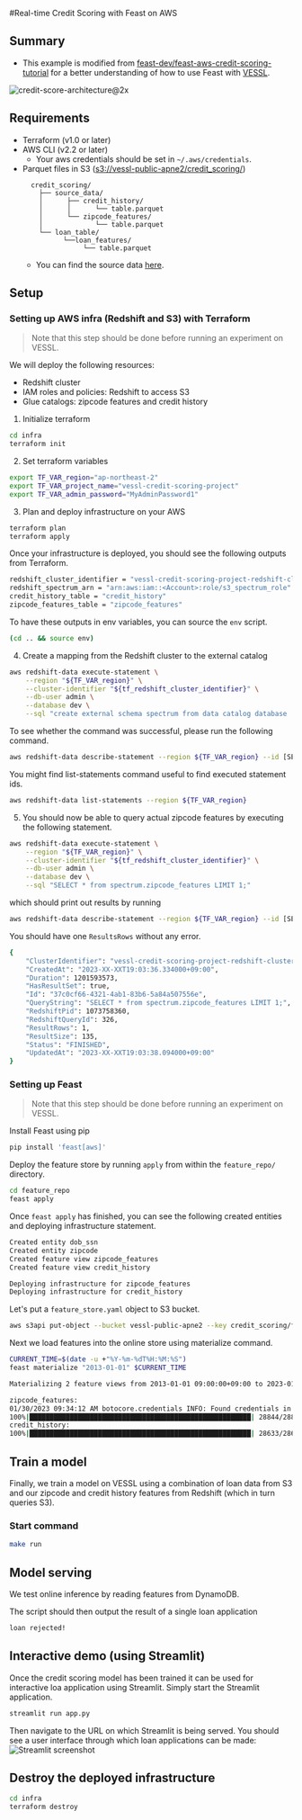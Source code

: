 #Real-time Credit Scoring with Feast on AWS

## Summary
- This example is modified from [feast-dev/feast-aws-credit-scoring-tutorial](https://github.com/feast-dev/feast-aws-credit-scoring-tutorial) for a better understanding of how to use Feast with [VESSL](http://vessl.ai/).

![credit-score-architecture@2x](asset/architecture.png)

## Requirements
- Terraform (v1.0 or later)
- AWS CLI (v2.2 or later)
  - Your aws credentials should be set in `~/.aws/credentials`.
- Parquet files in S3 ([s3://vessl-public-apne2/credit_scoring/](s3://vessl-public-apne2/credit_scoring/))
  ```
    credit_scoring/
      ├── source_data/
      │      ├── credit_history/
      │      │      └── table.parquet
      │      └── zipcode_features/
      │             └── table.parquet
      └── loan_table/
            └──loan_features/
                 └── table.parquet
    ```
  - You can find the source data [here](https://github.com/feast-dev/feast-aws-credit-scoring-tutorial/tree/main/data).


## Setup
### Setting up AWS infra (Redshift and S3) with Terraform 
> Note that this step should be done before running an experiment on VESSL.

We will deploy the following resources:
- Redshift cluster
- IAM roles and policies: Redshift to access S3
- Glue catalogs: zipcode features and credit history

1. Initialize terraform
```bash
cd infra
terraform init
```
2. Set terraform variables
```bash
export TF_VAR_region="ap-northeast-2"
export TF_VAR_project_name="vessl-credit-scoring-project"
export TF_VAR_admin_password="MyAdminPassword1"
```
3. Plan and deploy infrastructure on your AWS
```bash
terraform plan
terraform apply
```
Once your infrastructure is deployed, you should see the following outputs from Terraform.
```bash
redshift_cluster_identifier = "vessl-credit-scoring-project-redshift-cluster"
redshift_spectrum_arn = "arn:aws:iam::<Account>:role/s3_spectrum_role"
credit_history_table = "credit_history"
zipcode_features_table = "zipcode_features"
```
To have these outputs in env variables, you can source the `env` script.
```bash
(cd .. && source env)
```
4. Create a mapping from the Redshift cluster to the external catalog
```bash
aws redshift-data execute-statement \
    --region "${TF_VAR_region}" \
    --cluster-identifier "${tf_redshift_cluster_identifier}" \
    --db-user admin \
    --database dev \
    --sql "create external schema spectrum from data catalog database 'dev' iam_role '${tf_redshift_spectrum_arn}' create external database if not exists;"
```
To see whether the command was successful, please run the following command.
```bash
aws redshift-data describe-statement --region ${TF_VAR_region} --id [SET YOUR STATEMENT ID HERE]
```
You might find list-statements command useful to find executed statement ids.
```bash
aws redshift-data list-statements --region ${TF_VAR_region}
```
5. You should now be able to query actual zipcode features by executing the following statement.
```bash
aws redshift-data execute-statement \
    --region "${TF_VAR_region}" \
    --cluster-identifier "${tf_redshift_cluster_identifier}" \
    --db-user admin \
    --database dev \
    --sql "SELECT * from spectrum.zipcode_features LIMIT 1;"
```
which should print out results by running
```bash
aws redshift-data describe-statement --region ${TF_VAR_region} --id [SET YOUR STATEMENT ID HERE]
```
You should have one `ResultsRows` without any error.
```bash
{
    "ClusterIdentifier": "vessl-credit-scoring-project-redshift-cluster",
    "CreatedAt": "2023-XX-XXT19:03:36.334000+09:00",
    "Duration": 1201593573,
    "HasResultSet": true,
    "Id": "37c0cf66-4321-4ab1-83b6-5a84a507556e",
    "QueryString": "SELECT * from spectrum.zipcode_features LIMIT 1;",
    "RedshiftPid": 1073758360,
    "RedshiftQueryId": 326,
    "ResultRows": 1,
    "ResultSize": 135,
    "Status": "FINISHED",
    "UpdatedAt": "2023-XX-XXT19:03:38.094000+09:00"
}
```
### Setting up Feast
> Note that this step should be done before running an experiment on VESSL.

Install Feast using pip
```bash
pip install 'feast[aws]'
```
Deploy the feature store by running `apply` from within the `feature_repo/` directory.
```bash
cd feature_repo
feast apply
```
Once `feast apply` has finished, you can see the following created entities and deploying infrastructure statement.
```bash
Created entity dob_ssn
Created entity zipcode
Created feature view zipcode_features
Created feature view credit_history

Deploying infrastructure for zipcode_features
Deploying infrastructure for credit_history
```
Let's put a `feature_store.yaml` object to S3 bucket.
```bash
aws s3api put-object --bucket vessl-public-apne2 --key credit_scoring/feature_repo/feature_store.yaml --body feature_store.yaml
```
Next we load features into the online store using materialize command.
```bash
CURRENT_TIME=$(date -u +"%Y-%m-%dT%H:%M:%S")
feast materialize "2013-01-01" $CURRENT_TIME
```
```bash
Materializing 2 feature views from 2013-01-01 09:00:00+09:00 to 2023-01-30 09:32:29+09:00 into the dynamodb online store.

zipcode_features:
01/30/2023 09:34:12 AM botocore.credentials INFO: Found credentials in shared credentials file: ~/.aws/credentials
100%|███████████████████████████████████████████████████████| 28844/28844 [00:25<00:00, 1134.96it/s]
credit_history:
100%|███████████████████████████████████████████████████████| 28633/28633 [00:27<00:00, 1043.41it/s]
```

## Train a model
Finally, we train a model on VESSL using a combination of loan data from S3 and our zipcode and credit history features from
Redshift (which in turn queries S3).
### Start command
```bash
make run
```

## Model serving
We test online inference by reading features from DynamoDB.

The script should then output the result of a single loan application
```bash
loan rejected!
```

## Interactive demo (using Streamlit)
Once the credit scoring model has been trained it can be used for interactive loa application using Streamlit.
Simply start the Streamlit application.
```bash
streamlit run app.py
```
Then navigate to the URL on which Streamlit is being served. You should see a user interface through which 
loan applications can be made:
![Streamlit screenshot](asset/streamlit.png)

## Destroy the deployed infrastructure
```bash
cd infra
terraform destroy 
```
